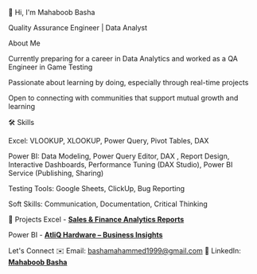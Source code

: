  👋 Hi, I'm Mahaboob Basha

Quality Assurance Engineer | Data Analyst

About Me

Currently preparing for a career in Data Analytics and worked as a QA Engineer in Game Testing

Passionate about learning by doing, especially through real-time projects

Open to connecting with communities that support mutual growth and learning

🛠️ Skills

Excel: VLOOKUP, XLOOKUP, Power Query, Pivot Tables, DAX

Power BI: Data Modeling, Power Query Editor, DAX , Report Design, Interactive Dashboards, Performance Tuning (DAX Studio), Power BI Service (Publishing, Sharing)

Testing Tools: Google Sheets, ClickUp, Bug Reporting

Soft Skills: Communication, Documentation, Critical Thinking   

📂   Projects
 Excel     - [**Sales & Finance Analytics Reports**](https://github.com/Mahaboob2023/Excel-Sales-Analytics)

 Power BI  - [**AtliQ Hardware – Business Insights**](https://github.com/Mahaboob2023/Power-BI-_-AtliQ-Hardware-/blob/main/Business_Insights_AtliQ%20360.pdf)



Let's Connect
✉️ Email: bashamahammed1999@gmail.com
💼 LinkedIn: [**Mahaboob Basha**](https://www.linkedin.com/in/mahaboob-basha-1bb45a215/)

